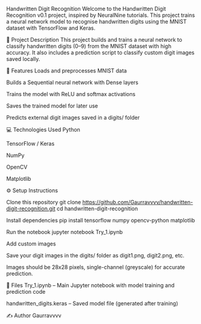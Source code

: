 Handwritten Digit Recognition
Welcome to the Handwritten Digit Recognition v0.1 project, inspired by NeuralNine tutorials. This project trains a neural network model to recognise handwritten digits using the MNIST dataset with TensorFlow and Keras.

📝 Project Description
This project builds and trains a neural network to classify handwritten digits (0–9) from the MNIST dataset with high accuracy. It also includes a prediction script to classify custom digit images saved locally.

🚀 Features
Loads and preprocesses MNIST data

Builds a Sequential neural network with Dense layers

Trains the model with ReLU and softmax activations

Saves the trained model for later use

Predicts external digit images saved in a digits/ folder

💻 Technologies Used
Python

TensorFlow / Keras

NumPy

OpenCV

Matplotlib

⚙️ Setup Instructions

Clone this repository
git clone https://github.com/Gaurravvvv/handwritten-digit-recognition.git
cd handwritten-digit-recognition

Install dependencies
pip install tensorflow numpy opencv-python matplotlib

Run the notebook
jupyter notebook Try_1.ipynb

Add custom images

Save your digit images in the digits/ folder as digit1.png, digit2.png, etc.

Images should be 28x28 pixels, single-channel (greyscale) for accurate prediction.

📂 Files
Try_1.ipynb – Main Jupyter notebook with model training and prediction code

handwritten_digits.keras – Saved model file (generated after training)

✍️ Author
Gaurravvvv 
